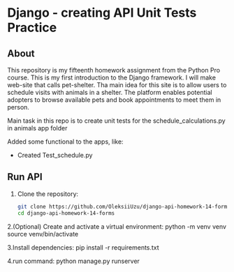 # Django - creating API Unit Tests Practice

## About
This repository is my fifteenth homework assignment from the Python Pro course. This is my first introduction to the Django framework.
I will make web-site that calls pet-shelter. Tha main idea for this site is to allow users to schedule visits with animals in a shelter. 
The platform enables potential adopters to browse available pets and book appointments to meet them in person.

Main task in this repo is to create unit tests for the schedule_calculations.py in animals app folder

Added some functional to the apps, like:
- Created Test_schedule.py

## Run API
1. Clone the repository:  
   ```bash
   git clone https://github.com/OleksiiUzu/django-api-homework-14-forms.git
   cd django-api-homework-14-forms
2.(Optional) Create and activate a virtual environment:
  python -m venv venv
  source venv/bin/activate

3.Install dependencies:
  pip install -r requirements.txt

4.run command:
    python manage.py runserver
